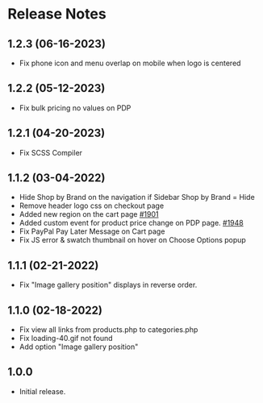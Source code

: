 # Release Notes

## 1.2.3 (06-16-2023)
- Fix phone icon and menu overlap on mobile when logo is centered

## 1.2.2 (05-12-2023)
- Fix bulk pricing no values on PDP

## 1.2.1 (04-20-2023)
- Fix SCSS Compiler

## 1.1.2 (03-04-2022)
- Hide Shop by Brand on the navigation if Sidebar Shop by Brand = Hide
- Remove header logo css on checkout page
- Added new region on the cart page [#1901](https://github.com/bigcommerce/cornerstone/pull/1901)
- Added custom event for product price change on PDP page. [#1948](https://github.com/bigcommerce/cornerstone/pull/1948)
- Fix PayPal Pay Later Message on Cart page
- Fix JS error & swatch thumbnail on hover on Choose Options popup

## 1.1.1 (02-21-2022)
- Fix "Image gallery position" displays in reverse order.

## 1.1.0 (02-18-2022)
- Fix view all links from products.php to categories.php
- Fix loading-40.gif not found
- Add option "Image gallery position"

## 1.0.0
- Initial release.

